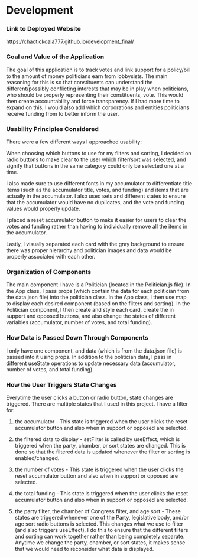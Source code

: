 # Development

### Link to Deployed Website
https://chaotickoala777.github.io/development_final/

### Goal and Value of the Application
The goal of this application is to track votes and link support for a policy/bill
to the amount of money politicians earn from lobbysists. The main reasoning for
this is so that constituents can understand the different/possibly conflicting interests
that may be in play when politicians, who should be properly representing their
constituents, vote. This would then create accountability and force transparency. 
If I had more time to expand on this, I would also add which corporations and 
entities politicians receive funding from to better inform the user. 

### Usability Principles Considered
There were a few different ways I approached usability:

When choosing which buttons to use for my filters and sorting, I decided on radio 
buttons to make clear to the user which filter/sort was selected, and signify 
that buttons in the same category could only be selected one at a time. 

I also made sure to use different fonts in my accumulator to differentiate title
items (such as the accumulator title, votes, and funding) and items that are 
actually in the accumulator. I also used sets and different states to ensure that 
the accumulator would have no duplicates, and the vote and funding values would 
properly update. 

I placed a reset accumulator button to make it easier for users to clear the 
votes and funding rather than having to individually remove all the items in 
the accumulator. 

Lastly, I visually separated each card with the gray background to ensure there
was proper hierarchy and politician images and data would be properly 
associated with each other. 

### Organization of Components
The main component I have is a Politician (located in the Politician.js file).
In the App class, I pass props (which contain the data for each politician
from the data.json file) into the politician class. In the App class, I then 
use map to display each desired component (based on the filters and sorting).
In the Politician component, I then create and style each card, create the in 
support and opposed buttons, and also change the states of different variables 
(accumulator, number of votes, and total funding).  

### How Data is Passed Down Through Components
I only have one component, and data (which is from the data.json file) is 
passed into it using props. In addition to the politician data, I pass in different
useState operations to update necessary data (accumulator, number of votes, and 
total funding).

### How the User Triggers State Changes
Everytime the user clicks a button or radio button, state changes are triggered.
There are multiple states that I used in this project. I have a filter for:
1. the accumulator - 
This state is triggered when the user clicks the reset accumulator button and
also when in support or opposed are selected. 

2. the filtered data to display - 
setFilter is called by useEffect, which is triggered when the party, chamber, 
or sort states are changed. This is done so that the filtered data is updated
whenever the filter or sorting is enabled/changed.

3. the number of votes - 
This state is triggered when the user clicks the reset accumulator button and
also when in support or opposed are selected. 

4. the total funding - 
This state is triggered when the user clicks the reset accumulator button and
also when in support or opposed are selected. 

5. the party filter, the chamber of Congress filter, and age sort - 
These states are triggered whenever one of the Party, legislative body, and/or age sort 
radio buttons is selected. This changes what we use to filter (and also triggers 
useEffect). I do this to ensure that the different filters and sorting can work 
together rather than being completely separate. Anytime we change the party, chamber, or 
sort states, it makes sense that we would need to reconsider what data is displayed. 
